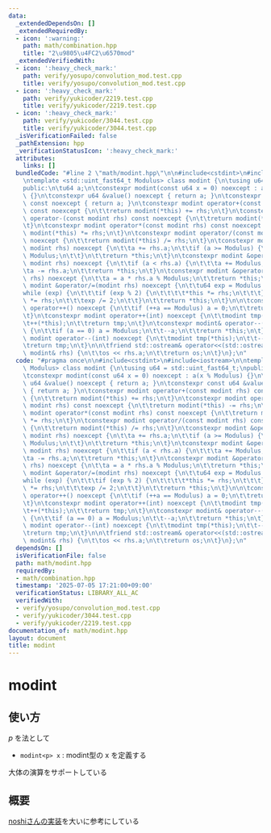 ```yaml
---
data:
  _extendedDependsOn: []
  _extendedRequiredBy:
  - icon: ':warning:'
    path: math/combination.hpp
    title: "2\u9805\u4FC2\u6570mod"
  _extendedVerifiedWith:
  - icon: ':heavy_check_mark:'
    path: verify/yosupo/convolution_mod.test.cpp
    title: verify/yosupo/convolution_mod.test.cpp
  - icon: ':heavy_check_mark:'
    path: verify/yukicoder/2219.test.cpp
    title: verify/yukicoder/2219.test.cpp
  - icon: ':heavy_check_mark:'
    path: verify/yukicoder/3044.test.cpp
    title: verify/yukicoder/3044.test.cpp
  _isVerificationFailed: false
  _pathExtension: hpp
  _verificationStatusIcon: ':heavy_check_mark:'
  attributes:
    links: []
  bundledCode: "#line 2 \"math/modint.hpp\"\n\n#include<cstdint>\n#include<iostream>\n\
    \ntemplate <std::uint_fast64_t Modulus> class modint {\n\tusing u64 = std::uint_fast64_t;\n\
    public:\n\tu64 a;\n\tconstexpr modint(const u64 x = 0) noexcept : a(x % Modulus)\
    \ {}\n\tconstexpr u64 &value() noexcept { return a; }\n\tconstexpr const u64 &value()\
    \ const noexcept { return a; }\n\tconstexpr modint operator+(const modint rhs)\
    \ const noexcept {\n\t\treturn modint(*this) += rhs;\n\t}\n\tconstexpr modint\
    \ operator-(const modint rhs) const noexcept {\n\t\treturn modint(*this) -= rhs;\n\
    \t}\n\tconstexpr modint operator*(const modint rhs) const noexcept {\n\t\treturn\
    \ modint(*this) *= rhs;\n\t}\n\tconstexpr modint operator/(const modint rhs) const\
    \ noexcept {\n\t\treturn modint(*this) /= rhs;\n\t}\n\tconstexpr modint &operator+=(const\
    \ modint rhs) noexcept {\n\t\ta += rhs.a;\n\t\tif (a >= Modulus) {\n\t\t\ta -=\
    \ Modulus;\n\t\t}\n\t\treturn *this;\n\t}\n\tconstexpr modint &operator-=(const\
    \ modint rhs) noexcept {\n\t\tif (a < rhs.a) {\n\t\t\ta += Modulus;\n\t\t}\n\t\
    \ta -= rhs.a;\n\t\treturn *this;\n\t}\n\tconstexpr modint &operator*=(const modint\
    \ rhs) noexcept {\n\t\ta = a * rhs.a % Modulus;\n\t\treturn *this;\n\t}\n\tconstexpr\
    \ modint &operator/=(modint rhs) noexcept {\n\t\tu64 exp = Modulus - 2;\n\t\t\
    while (exp) {\n\t\t\tif (exp % 2) {\n\t\t\t\t*this *= rhs;\n\t\t\t}\n\t\t\trhs\
    \ *= rhs;\n\t\t\texp /= 2;\n\t\t}\n\t\treturn *this;\n\t}\n\n\tconstexpr modint&\
    \ operator++() noexcept {\n\t\tif (++a == Modulus) a = 0;\n\t\treturn *this;\n\
    \t}\n\tconstexpr modint operator++(int) noexcept {\n\t\tmodint tmp(*this);\n\t\
    \t++(*this);\n\t\treturn tmp;\n\t}\n\tconstexpr modint& operator--() noexcept\
    \ {\n\t\tif (a == 0) a = Modulus;\n\t\t--a;\n\t\treturn *this;\n\t}\n\tconstexpr\
    \ modint operator--(int) noexcept {\n\t\tmodint tmp(*this);\n\t\t--(*this);\n\t\
    \treturn tmp;\n\t}\n\n\tfriend std::ostream& operator<<(std::ostream& os, const\
    \ modint& rhs) {\n\t\tos << rhs.a;\n\t\treturn os;\n\t}\n};\n"
  code: "#pragma once\n\n#include<cstdint>\n#include<iostream>\n\ntemplate <std::uint_fast64_t\
    \ Modulus> class modint {\n\tusing u64 = std::uint_fast64_t;\npublic:\n\tu64 a;\n\
    \tconstexpr modint(const u64 x = 0) noexcept : a(x % Modulus) {}\n\tconstexpr\
    \ u64 &value() noexcept { return a; }\n\tconstexpr const u64 &value() const noexcept\
    \ { return a; }\n\tconstexpr modint operator+(const modint rhs) const noexcept\
    \ {\n\t\treturn modint(*this) += rhs;\n\t}\n\tconstexpr modint operator-(const\
    \ modint rhs) const noexcept {\n\t\treturn modint(*this) -= rhs;\n\t}\n\tconstexpr\
    \ modint operator*(const modint rhs) const noexcept {\n\t\treturn modint(*this)\
    \ *= rhs;\n\t}\n\tconstexpr modint operator/(const modint rhs) const noexcept\
    \ {\n\t\treturn modint(*this) /= rhs;\n\t}\n\tconstexpr modint &operator+=(const\
    \ modint rhs) noexcept {\n\t\ta += rhs.a;\n\t\tif (a >= Modulus) {\n\t\t\ta -=\
    \ Modulus;\n\t\t}\n\t\treturn *this;\n\t}\n\tconstexpr modint &operator-=(const\
    \ modint rhs) noexcept {\n\t\tif (a < rhs.a) {\n\t\t\ta += Modulus;\n\t\t}\n\t\
    \ta -= rhs.a;\n\t\treturn *this;\n\t}\n\tconstexpr modint &operator*=(const modint\
    \ rhs) noexcept {\n\t\ta = a * rhs.a % Modulus;\n\t\treturn *this;\n\t}\n\tconstexpr\
    \ modint &operator/=(modint rhs) noexcept {\n\t\tu64 exp = Modulus - 2;\n\t\t\
    while (exp) {\n\t\t\tif (exp % 2) {\n\t\t\t\t*this *= rhs;\n\t\t\t}\n\t\t\trhs\
    \ *= rhs;\n\t\t\texp /= 2;\n\t\t}\n\t\treturn *this;\n\t}\n\n\tconstexpr modint&\
    \ operator++() noexcept {\n\t\tif (++a == Modulus) a = 0;\n\t\treturn *this;\n\
    \t}\n\tconstexpr modint operator++(int) noexcept {\n\t\tmodint tmp(*this);\n\t\
    \t++(*this);\n\t\treturn tmp;\n\t}\n\tconstexpr modint& operator--() noexcept\
    \ {\n\t\tif (a == 0) a = Modulus;\n\t\t--a;\n\t\treturn *this;\n\t}\n\tconstexpr\
    \ modint operator--(int) noexcept {\n\t\tmodint tmp(*this);\n\t\t--(*this);\n\t\
    \treturn tmp;\n\t}\n\n\tfriend std::ostream& operator<<(std::ostream& os, const\
    \ modint& rhs) {\n\t\tos << rhs.a;\n\t\treturn os;\n\t}\n};\n"
  dependsOn: []
  isVerificationFile: false
  path: math/modint.hpp
  requiredBy:
  - math/combination.hpp
  timestamp: '2025-07-05 17:21:00+09:00'
  verificationStatus: LIBRARY_ALL_AC
  verifiedWith:
  - verify/yosupo/convolution_mod.test.cpp
  - verify/yukicoder/3044.test.cpp
  - verify/yukicoder/2219.test.cpp
documentation_of: math/modint.hpp
layout: document
title: modint
---
```


# modint

## 使い方

$p$ を法として

- ``modint<p> x`` : modint型の x を定義する

大体の演算をサポートしている

## 概要

[noshiさんの実装](https://noshi91.hatenablog.com/entry/2019/03/31/174006)を大いに参考にしている
